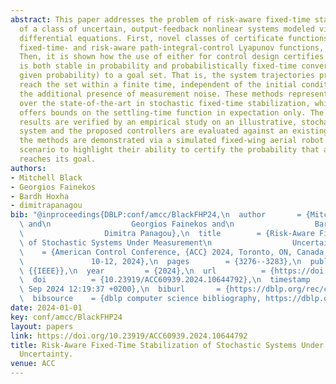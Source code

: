 ```yaml
---
abstract: This paper addresses the problem of risk-aware fixed-time stabilization
  of a class of uncertain, output-feedback nonlinear systems modeled via stochastic
  differential equations. First, novel classes of certificate functions, namely risk-aware
  fixed-time- and risk-aware path-integral-control Lyapunov functions, are introduced.
  Then, it is shown how the use of either for control design certifies that a system
  is both stable in probability and probabilistically fixed-time convergent (for a
  given probability) to a goal set. That is, the system trajectories probabilistically
  reach the set within a finite time, independent of the initial condition, despite
  the additional presence of measurement noise. These methods represent an improvement
  over the state-of-the-art in stochastic fixed-time stabilization, which presently
  offers bounds on the settling-time function in expectation only. The theoretical
  results are verified by an empirical study on an illustrative, stochastic, nonlinear
  system and the proposed controllers are evaluated against an existing method. Finally,
  the methods are demonstrated via a simulated fixed-wing aerial robot on a reach-avoid
  scenario to highlight their ability to certify the probability that a system safely
  reaches its goal.
authors:
- Mitchell Black
- Georgios Fainekos
- Bardh Hoxha
- dimitrapanagou
bib: "@inproceedings{DBLP:conf/amcc/BlackFHP24,\n  author       = {Mitchell Black\
  \ and\n                  Georgios Fainekos and\n                  Bardh Hoxha and\n\
  \                  Dimitra Panagou},\n  title        = {Risk-Aware Fixed-Time Stabilization\
  \ of Stochastic Systems Under Measurement\n                  Uncertainty},\n  booktitle\
  \    = {American Control Conference, {ACC} 2024, Toronto, ON, Canada, July\n   \
  \               10-12, 2024},\n  pages        = {3276--3283},\n  publisher    =\
  \ {{IEEE}},\n  year         = {2024},\n  url          = {https://doi.org/10.23919/ACC60939.2024.10644792},\n\
  \  doi          = {10.23919/ACC60939.2024.10644792},\n  timestamp    = {Sat, 21\
  \ Sep 2024 12:19:37 +0200},\n  biburl       = {https://dblp.org/rec/conf/amcc/BlackFHP24.bib},\n\
  \  bibsource    = {dblp computer science bibliography, https://dblp.org}\n}"
date: 2024-01-01
key: conf/amcc/BlackFHP24
layout: papers
link: https://doi.org/10.23919/ACC60939.2024.10644792
title: Risk-Aware Fixed-Time Stabilization of Stochastic Systems Under Measurement
  Uncertainty.
venue: ACC
---
```

